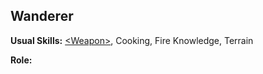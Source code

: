 Wanderer
--------

__Usual Skills:__ [&lt;Weapon&gt;](MeleeCombat.md#melee-weapon), Cooking, Fire Knowledge, Terrain

__Role:__
